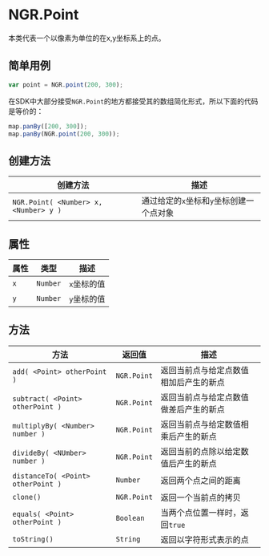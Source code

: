# NGR.Point
本类代表一个以像素为单位的在x,y坐标系上的点。


## 简单用例
```javascript
var point = NGR.point(200, 300);
```
在SDK中大部分接受`NGR.Point`的地方都接受其的数组简化形式，所以下面的代码是等价的：
```javascript
map.panBy([200, 300]);
map.panBy(NGR.point(200, 300));
```

## 创建方法
| 创建方法 | 描述 |
| -- | -- |
| `NGR.Point( <Number> x, <Number> y )` | 通过给定的`x`坐标和`y`坐标创建一个点对象 |


## 属性
| 属性 | 类型 | 描述 |
| -- | -- | -- |
| `x` | `Number` | `x`坐标的值 |
| `y` | `Number` | `y`坐标的值 |

## 方法
| 方法 | 返回值 | 描述 |
| -- | -- | -- |
| `add( <Point> otherPoint )` | `NGR.Point` | 返回当前点与给定点数值相加后产生的新点 |
| `subtract( <Point> otherPoint )` | `NGR.Point` | 返回当前点与给定点数值做差后产生的新点 |
| `multiplyBy( <Number> number )` | `NGR.Point` | 返回当前点与给定数值相乘后产生的新点 |
| `divideBy( <NUmber> number )` | `NGR.Point` | 返回当前的点除以给定数值后产生的新点 |
| `distanceTo( <Point> otherPoint )` | `Number` | 返回两个点之间的距离 |
| `clone()` | `NGR.Point` | 返回一个当前点的拷贝 |
| `equals( <Point> otherPoint )` | `Boolean` | 当两个点位置一样时，返回`true` |
| `toString()` | `String` | 返回以字符形式表示的点 |
